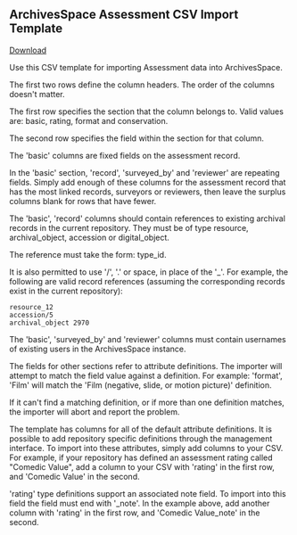 ArchivesSpace Assessment CSV Import Template 
--------------------------------------------

[Download](https://raw.githubusercontent.com/archivesspace/archivesspace/master/backend/app/exporters/examples/assessment/aspace_assessment_import_template.csv)

Use this CSV template for importing Assessment data into ArchivesSpace. 

The first two rows define the column headers. The order of the columns doesn't matter.

The first row specifies the section that the column belongs to.
Valid values are: basic, rating, format and conservation.

The second row specifies the field within the section for that column.

The 'basic' columns are fixed fields on the assessment record.

In the 'basic' section, 'record', 'surveyed_by' and 'reviewer' are repeating fields.
Simply add enough of these columns for the assessment record that has the most
linked records, surveyors or reviewers, then
leave the surplus columns blank for rows that have fewer.

The 'basic', 'record' columns should contain references to existing archival records in
the current repository. They must be of type resource, archival_object, accession or digital_object.

The reference must take the form: type_id.

It is also permitted to use '/', '.' or space, in place of the '_'. For example, the following
are valid record references (assuming the corresponding records exist in the current repository):

    resource_12
    accession/5
    archival_object 2970

The 'basic', 'surveyed_by' and 'reviewer'  columns must contain usernames of existing users
in the ArchivesSpace instance.

The fields for other sections refer to attribute definitions.
The importer will attempt to match the field value against a definition.
For example: 'format', 'Film' will match the 'Film (negative, slide, or motion picture)' definition.

If it can't find a matching definition, or if more than one definition matches, the importer
will abort and report the problem.

The template has columns for all of the default attribute definitions. It is possible to
add repository specific definitions through the management interface. To import into
these attributes, simply add columns to your CSV. For example, if your repository has
defined an assessment rating called "Comedic Value", add a column to your CSV with 'rating'
in the first row, and 'Comedic Value' in the second.

'rating' type definitions support an associated note field. To import into this field
the field must end with '_note'. In the example above, add another column with 'rating'
in the first row, and 'Comedic Value_note' in the second.
